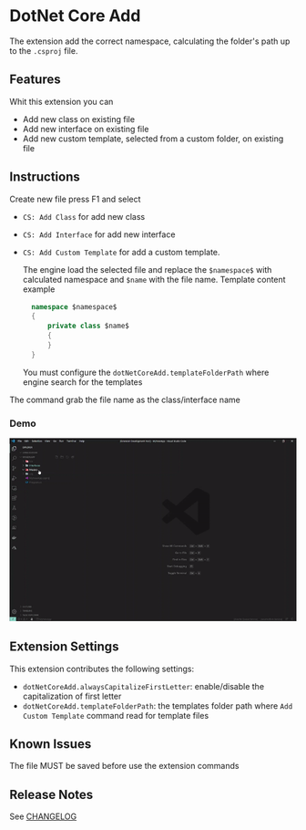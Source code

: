 # DotNet Core Add

The extension add the correct namespace, calculating the folder's path up to the `.csproj` file.

## Features

Whit this extension you can

- Add new class on existing file
- Add new interface on existing file
- Add new custom template, selected from a custom folder, on existing file

## Instructions

Create new file press F1 and select

- `CS: Add Class` for add new class
  
- `CS: Add Interface` for add new interface

- `CS: Add Custom Template` for add a custom template.

  The engine load the selected file and replace the `$namespace$` with calculated namespace and `$name` with the file name.
  Template content example

  ``` csharp
    namespace $namespace$
    {
        private class $name$
        {
        }
    }
  ```

  You must configure the `dotNetCoreAdd.templateFolderPath` where engine search for the templates

The command grab the file name as the class/interface name

### Demo

![Demo](img/demo.gif)

## Extension Settings

This extension contributes the following settings:

- `dotNetCoreAdd.alwaysCapitalizeFirstLetter`: enable/disable the capitalization of first letter
- `dotNetCoreAdd.templateFolderPath`: the templates folder path where `Add Custom Template` command read for template files

## Known Issues

The file MUST be saved before use the extension commands

## Release Notes

See [CHANGELOG](CHANGELOG.md)
